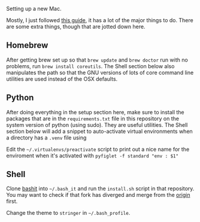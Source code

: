 Setting up a new Mac.

Mostly, I just followed [this guide](http://sourabhbajaj.com/mac-setup/index.html), it has a lot of the major things to do. There are some extra things, though that are jotted down here.

## Homebrew

After getting brew set up so that `brew update` and `brew doctor` run with no problems, run `brew install coreutils`. The Shell section below also manipulates the path so that the GNU versions of lots of core command line utilities are used instead of the OSX defaults.

## Python

After doing everything in the setup section here, make sure to install the packages that are in the `requirements.txt` file in this repository on the system version of python (using sudo). They are useful utilities. The Shell section below will add a snippet to auto-activate virtual environments when a directory has a `.venv` file using 

Edit the `~/.virtualenvs/preactivate` script to print out a nice name for the enviroment when it's activated with `pyfiglet -f standard "env : $1"`

## Shell

Clone [bashit](https://github.com/stringertheory/bash-it) into `~/.bash_it` and run the `install.sh` script in that repository. You may want to check if that fork has diverged and merge from the [origin](https://github.com/Bash-it/bash-it) first.

Change the theme to `stringer` in `~/.bash_profile`.
